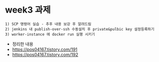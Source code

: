 # week3 과제
```
1) SCP 명령어 실습 - 추후 내용 보강 후 알려드림
2) jenkins 내 publish-over-ssh 수동설치 후 private&pulbic key 설정등록하기
3) worker-instance 에 docker run 실행 시키기
```
- 정리한 내용
- https://pos04167.tistory.com/191
- https://pos04167.tistory.com/192
